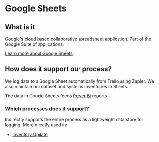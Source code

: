 # Google Sheets

## What is it

Google's cloud based collaborative spreadsheet application. Part of the Google Suite of applications.

[Learn more about Google Sheets](https://gsuite.google.com/learning-center/products/sheets/get-started/).

## How does it support our process?

We log data to a Google Sheet automatically from Trello using Zapier. We also maintain our dataset and systems inventories in Sheets.

The data in Google Sheets feeds [Power BI](/technology/powerbi.md) reports

### Which processes does it support?

Indirectly supports the entire process as a lightweight data store for logging. More directly used in:

* [Inventory Update](/2_inventory/README.md)